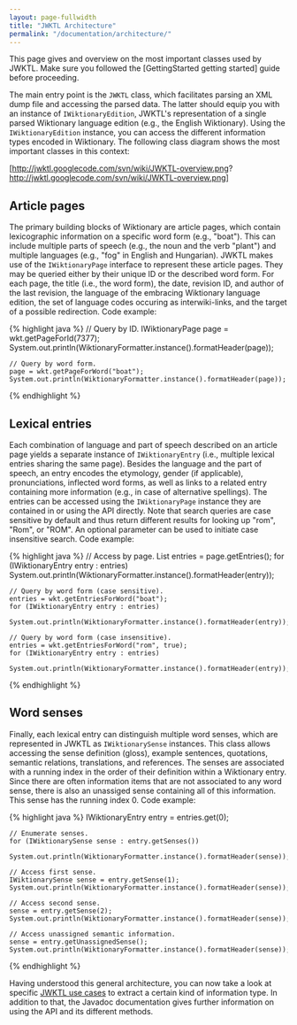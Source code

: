 ```yaml
---
layout: page-fullwidth
title: "JWKTL Architecture"
permalink: "/documentation/architecture/"
---
```


This page gives and overview on the most important classes used by JWKTL. Make sure you followed the [GettingStarted getting started] guide before proceeding. 

The main entry point is the `JWKTL` class, which facilitates parsing an XML dump file and accessing the parsed data. The latter should equip you with an instance of `IWiktionaryEdition`, JWKTL's representation of a single parsed Wiktionary language edition (e.g., the English Wiktionary). Using the `IWiktionaryEdition` instance, you can access the different information types encoded in Wiktionary. The following class diagram shows the most important classes in this context:

[http://jwktl.googlecode.com/svn/wiki/JWKTL-overview.png? http://jwktl.googlecode.com/svn/wiki/JWKTL-overview.png]

Article pages
-------------

The primary building blocks of Wiktionary are article pages, which contain lexicographic information on a specific word form (e.g., "boat"). This can include multiple parts of speech (e.g., the noun and the verb "plant") and multiple languages (e.g., "fog" in English and Hungarian). JWKTL makes use of the `IWiktionaryPage` interface to represent these article pages. They may be queried either by their unique ID or the described word form. For each page, the title (i.e., the word form), the date, revision ID, and author of the last revision, the language of the embracing Wiktionary language edition, the set of language codes occuring as interwiki-links, and the target of a possible redirection. Code example:

{% highlight java %}
	// Query by ID.
	IWiktionaryPage page = wkt.getPageForId(7377);
	System.out.println(WiktionaryFormatter.instance().formatHeader(page));
	
	// Query by word form.
	page = wkt.getPageForWord("boat");
	System.out.println(WiktionaryFormatter.instance().formatHeader(page));
{% endhighlight %}

  
Lexical entries
---------------

Each combination of language and part of speech described on an article page yields a separate instance of `IWiktionaryEntry` (i.e., multiple lexical entries sharing the same page). Besides the language and the part of speech, an entry encodes the etymology, gender (if applicable), pronunciations, inflected word forms, as well as links to a related entry containing more information (e.g., in case of alternative spellings). The entries can be accessed using the `IWiktionaryPage` instance they are contained in or using the API directly. Note that search queries are case sensitive by default and thus return different results for looking up "rom", "Rom", or "ROM". An optional parameter can be used to initiate case insensitive search. Code example:

{% highlight java %}
	// Access by page.
	List<IWiktionaryEntry> entries = page.getEntries();
	for (IWiktionaryEntry entry : entries)
	  System.out.println(WiktionaryFormatter.instance().formatHeader(entry));
	
	// Query by word form (case sensitive).
	entries = wkt.getEntriesForWord("boat");
	for (IWiktionaryEntry entry : entries)
	  System.out.println(WiktionaryFormatter.instance().formatHeader(entry));
	
	// Query by word form (case insensitive).
	entries = wkt.getEntriesForWord("rom", true);
	for (IWiktionaryEntry entry : entries)
	  System.out.println(WiktionaryFormatter.instance().formatHeader(entry));
{% endhighlight %}


Word senses
-----------

Finally, each lexical entry can distinguish multiple word senses, which are represented in JWKTL as `IWiktionarySense` instances. This class allows accessing the sense definition (gloss), example sentences, quotations, semantic relations, translations, and references. The senses are associated with a running index in the order of their definition within a Wiktionary entry. Since there are often information items that are not associated to any word sense, there is also an unassiged sense containing all of this information. This sense has the running index 0. Code example:

{% highlight java %}
	IWiktionaryEntry entry = entries.get(0);
	
	// Enumerate senses.
	for (IWiktionarySense sense : entry.getSenses())
	  System.out.println(WiktionaryFormatter.instance().formatHeader(sense));	
	
	// Access first sense.
	IWiktionarySense sense = entry.getSense(1);
	System.out.println(WiktionaryFormatter.instance().formatHeader(sense));
	
	// Access second sense.
	sense = entry.getSense(2);
	System.out.println(WiktionaryFormatter.instance().formatHeader(sense));
	
	// Access unassigned semantic information.
	sense = entry.getUnassignedSense();
	System.out.println(WiktionaryFormatter.instance().formatHeader(sense));
{% endhighlight %}

Having understood this general architecture, you can now take a look at specific [JWKTL use cases](/dkpro-jwktl/documentation/use-cases/) to extract a certain kind of information type. In addition to that, the Javadoc documentation gives further information on using the API and its different methods.
